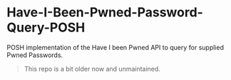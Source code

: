# Have-I-Been-Pwned-Password-Query-POSH
POSH implementation of the Have I been Pwned API to query for supplied Pwned Passwords.

> This repo is a bit older now and unmaintained.
